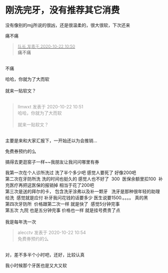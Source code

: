 # 刚洗完牙，没有推荐其它消费


没有像别的mjj所说的很凶，还是很温柔的，很大很软，下次还来

痛不痛

<div class="quote"><blockquote><font size="2"><a href="https://www.hostloc.com/forum.php?mod=redirect&amp;goto=findpost&amp;pid=9334978&amp;ptid=757076" target="_blank"><font color="#999999">队长 发表于 2020-10-22 10:50</font></a></font><br />
痛不痛</blockquote></div><br />
不痛

哈哈，你就为了大而软<br />
<br />
就来一贴软文？<br />
<br />
<img src="static/image/smiley/default/titter.gif" smilieid="9" border="0" alt="" /><img src="static/image/smiley/default/titter.gif" smilieid="9" border="0" alt="" /><img src="static/image/smiley/default/titter.gif" smilieid="9" border="0" alt="" />

<div class="quote"><blockquote><font color="#999999">llmwxt 发表于 2020-10-22 10:51</font><br />
<font color="#999999">哈哈，你就为了大而软<br />
<br />
就来一贴软文？</font></blockquote></div><br />
主要是来和大家汇报下，一开始还以为会推销…

免费券预约的么

搞得去更逛窑子一样~~我朋友让我问问哪里有券

我第一次在个人诊所洗过 洗了半个多少吧 感觉人要死了 好像200吧<br />
第二次在牙防所洗 洗的时间也挺久的 感觉人也不好了&nbsp;&nbsp;300&nbsp;&nbsp;医保余额里扣100&nbsp;&nbsp;补充医疗再把这医保的报销掉 相当于花了200吧<br />
第三次是送的拜尔的卡， 包含洗牙涂弗以及补一颗牙&nbsp; &nbsp;洗牙是那种很年轻的助理给洗&nbsp;&nbsp;感觉就是应付 补牙我问花钱的话要多少 医生说要1500.。。。。 真的黑<br />
第四次牙防所&nbsp;&nbsp;价格跟第二次一样 就是快了&nbsp;&nbsp;感觉5分钟完事<br />
第五次 九院 也是五分钟完事 价格也一样 就是挂号费贵了点&nbsp;&nbsp;<br />
<br />
我是每年洗一次<img id="aimg_wz1w0" onclick="zoom(this, this.src, 0, 0, 0)" class="zoom" src="https://cdn.jsdelivr.net/gh/hishis/forum-master/public/images/patch.gif" onmouseover="img_onmouseoverfunc(this)" onload="thumbImg(this)" border="0" alt="" />

<div class="quote"><blockquote><font color="#999999">alecctv 发表于 2020-10-22 10:54</font><br />
<font color="#999999">免费券预约的么</font></blockquote></div><br />
对，差不多半个小时吧，还好，比较认真

我小时候那个牙医也是又大又软

